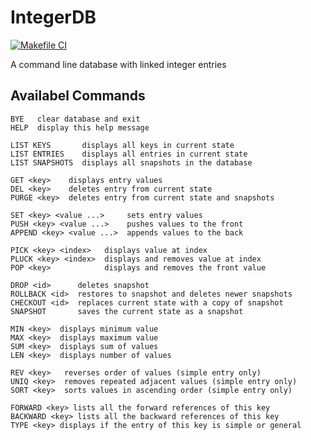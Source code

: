 # IntegerDB
[![Makefile CI](https://github.com/Edward-Ji/IntegerDB/actions/workflows/makefile.yml/badge.svg?branch=main)](https://github.com/Edward-Ji/IntegerDB/actions/workflows/makefile.yml)

A command line database with linked integer entries

## Availabel Commands
```
BYE   clear database and exit
HELP  display this help message

LIST KEYS       displays all keys in current state
LIST ENTRIES    displays all entries in current state
LIST SNAPSHOTS  displays all snapshots in the database

GET <key>    displays entry values
DEL <key>    deletes entry from current state
PURGE <key>  deletes entry from current state and snapshots

SET <key> <value ...>     sets entry values
PUSH <key> <value ...>    pushes values to the front
APPEND <key> <value ...>  appends values to the back

PICK <key> <index>   displays value at index
PLUCK <key> <index>  displays and removes value at index
POP <key>            displays and removes the front value

DROP <id>      deletes snapshot
ROLLBACK <id>  restores to snapshot and deletes newer snapshots
CHECKOUT <id>  replaces current state with a copy of snapshot
SNAPSHOT       saves the current state as a snapshot

MIN <key>  displays minimum value
MAX <key>  displays maximum value
SUM <key>  displays sum of values
LEN <key>  displays number of values

REV <key>   reverses order of values (simple entry only)
UNIQ <key>  removes repeated adjacent values (simple entry only)
SORT <key>  sorts values in ascending order (simple entry only)

FORWARD <key> lists all the forward references of this key
BACKWARD <key> lists all the backward references of this key
TYPE <key> displays if the entry of this key is simple or general
```
